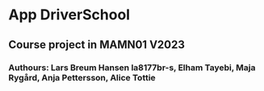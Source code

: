 # App DriverSchool
## Course project in MAMN01 V2023
### Authours: Lars Breum Hansen la8177br-s, Elham Tayebi, Maja Rygård, Anja Pettersson, Alice Tottie
